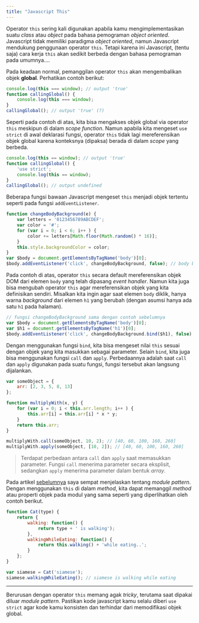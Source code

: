 ```yaml
---
title: "Javascript This"
---  
```


Operator `this` sering kali digunakan apabila kamu mengimplementasikan suatu _class_ atau _object_ pada bahasa pemograman _object oriented_. Javascript tidak memiliki paradigma _object oriented_, namun Javascript mendukung penggunaan operator `this`. Tetapi karena ini Javascript, (tentu saja) cara kerja `this` akan sedikit berbeda dengan bahasa pemograman pada umumnya....  

Pada keadaan normal, pemanggilan operator `this` akan mengembalikan objek __global__. Perhatikan contoh berikut:  

``` js
console.log(this === window); // output 'true'
function callingGlobal() {
    console.log(this === window);
}
callingGlobal(); // output 'true' (?)
```  

Seperti pada contoh di atas, kita bisa mengakses objek global via operator `this` meskipun di dalam _scope function_. Namun apabila kita mengeset `use strict` di awal deklarasi fungsi, operator `this` tidak lagi mereferensikan objek global karena konteksnya (dipaksa) berada di dalam _scope_ yang berbeda.  

``` js
console.log(this == window); // output 'true'
function callingGlobal() {
    'use strict';
    console.log(this == window);
}
callingGlobal(); // output undefined
```  

Beberapa fungsi bawaan Javascript mengeset `this` menjadi objek tertentu seperti pada fungsi `addEventListener`.  

``` js
function changeBodyBackground(e) {
    var letters = '0123456789ABCDEF';
    var color = '#';
    for (var i = 0; i < 6; i++ ) {
        color += letters[Math.floor(Math.random() * 16)];
    }
    this.style.backgroundColor = color;
}
var $body = document.getElementsByTagName('body')[0];
$body.addEventListener('click', changeBodyBackground, false); // body berubah warna background apabila di klik
```  

Pada contoh di atas, operator `this` secara default mereferensikan objek DOM dari elemen `body` yang telah dipasang _event handler_. Namun kita juga bisa mengubah operator `this` agar mereferensikan objek yang kita definisikan sendiri. Misalkan kita ingin agar saat elemen `body` diklik, hanya warna _background_ dari elemen `h1` yang berubah (dengan asumsi hanya ada satu `h1` pada halaman).  

``` js
// fungsi changeBodyBackground sama dengan contoh sebelumnya
var $body = document.getElementsByTagName('body')[0];
var $h1 = document.getElementsByTagName('h1')[0];
$body.addEventListener('click', changeBodyBackground.bind($h1), false); // h1 berubah warna background apabila di klik
```  

Dengan menggunakan fungsi `bind`, kita bisa mengeset nilai `this` sesuai dengan objek yang kita masukkan sebagai parameter. Selain `bind`, kita juga bisa menggunakan fungsi `call` dan `apply`. Perbedaannya adalah saat `call` dan `apply` digunakan pada suatu fungsi, fungsi tersebut akan langsung dijalankan.  

``` js
var someObject = {
    arr: [2, 3, 5, 8, 13]
};

function multiplyWith(x, y) {
    for (var i = 0; i < this.arr.length; i++ ) {
        this.arr[i] = this.arr[i] * x * y;
    }
    return this.arr;
}

multiplyWith.call(someObject, 10, 2); // [40, 60, 100, 160, 260]
multiplyWith.apply(someObject, [10, 2]); // [40, 60, 100, 160, 260]
```  

> Terdapat perbedaan antara `call` dan `apply` saat memasukkan parameter. Fungsi `call` menerima parameter secara eksplisit, sedangkan `apply` menerima parameter dalam bentuk _array_.

Pada artikel [sebelumnya](http://ambercat.rahmanda.net/code/2016/12/31/closure-javascript.html) saya sempat menjelaskan tentang _module pattern_. Dengan menggunakan `this` di dalam _method_, kita dapat memanggil _method_ atau properti objek pada modul yang sama seperti yang diperlihatkan oleh contoh berikut.  

``` js
function Cat(type) {
    return {
        walking: function() {
            return type + ' is walking');
        },
        walkingWhileEating: function() {
            return this.walking() + 'while eating..';
        }
    };
}

var siamese = Cat('siamese');
siamese.walkingWhileEating(); // siamese is walking while eating
```  

---

Berurusan dengan operator `this` memang agak _tricky_, terutama saat dipakai diluar _module pattern_. Pastikan kode javascript kamu selalu diberi `use strict` agar kode kamu konsisten dan terhindar dari memodifikasi objek global.
